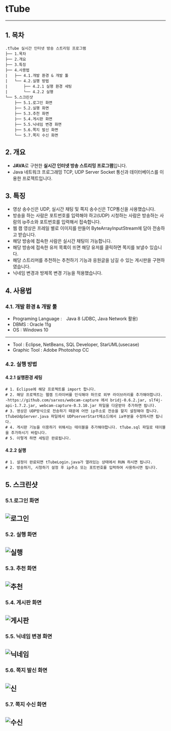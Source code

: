 # tTube

-------------
## 1. 목차
```
.tTube 실시간 인터넷 방송 스트리밍 프로그램
├── 1.목차
├── 2.개요
├── 3.특징
├── 4.사용법
|   ├── 4.1.개발 환경 & 개발 툴
|   └── 4.2.실행 방법
|       ├── 4.2.1 실행 환경 세팅
|       └── 4.2.2 실행
└── 5.스크린샷
    ├── 5.1.로그인 화면
    ├── 5.2.실행 화면
    ├── 5.3.추천 화면
    ├── 5.4.게시판 화면
    ├── 5.5.닉네임 변경 화면
    ├── 5.6.쪽지 발신 화면
    └── 5.7.쪽지 수신 화면
```



## 2. 개요
 - **JAVA**로 구현한 **실시간 인터넷 방송 스트리밍 프로그램**입니다. 
 - Java 네트워크 프로그래밍 TCP, UDP Server Socket 통신과 데이터베이스를 이용한 프로젝트입니다.


 
## 3. 특징
- 영상 송수신은 UDP, 실시간 채팅 및 쪽지 송수신은 TCP통신을 사용했습니다.
- 방송을 하는 사람은 포트번호를 입력해야 하고(UDP) 시청하는 사람은 방송하는 사람의 ip주소와 포트번호를 입력해서 접속합니다.
- 웹 캠 영상은 프레일 별로 이미지를 만들어 ByteArrayInputStream에 담아 전송하고 받습니다.
- 해당 방송에 접속한 사람은 실시간 채팅이 가능합니다.
- 해당 방송에 접속한 유저 목록이 뜨면 해당 유저를 클릭하면 쪽지를 보낼수 있습니다.
- 해당 스트리머를 추천하는 추천하기 기능과 응원글을 남길 수 있는 게시판을 구현하였습니다.
- 닉네임 변경과 방제목 변경 기능을 적용했습니다.



## 4. 사용법
### 4.1. 개발 환경 & 개발 툴
- Programing Language :　Java 8 (JDBC, Java Network 활용) 
- DBMS : Oracle 11g
- OS : Windows 10
-----------------------------------------------------------------------------
- Tool : Eclipse, NetBeans, SQL Developer, StarUML(usecase) 
- Graphic Tool : Adobe Photoshop CC



### 4.2. 실행 방법
#### 4.2.1 실행환경 세팅
```
# 1. Eclipse에 해당 프로젝트를 import 합니다.
# 2. 해당 프로젝트는 웹캠 드라이버를 인식해야 하므로 외부 라이브러리를 추가해야합니다.
-https://github.com/sarxos/webcam-capture 에서 bridj-0.6.2.jar, slf4j-api-1.7.2.jar, webcam-capture-0.3.10.jar 파일을 다운받아 추가하면 됩니다.
# 3. 영상은 UDP방식으로 전송하기 때문에 어떤 ip주소로 전송을 할지 설정해야 합니다. tTubeUdpServer.java 파일에서 UDPserverStart메소드에서 ia부분을 수정하시면 됩니다.
# 4. 게시판 기능을 이용하기 위해서는 테이블을 추가해야합니다. tTube.sql 파일로 테이블을 추가하시기 바랍니다.
# 5. 이렇게 하면 세팅은 완료됩니다.
```
#### 4.2.2 실행
```
# 1. 설정이 완료되면 tTubeLogin.java가 열려있는 상태에서 RUN 하시면 됩니다.
# 2. 방송하기, 시청하기 설정 후 ip주소 또는 포트번호를 입력하여 사용하시면 됩니다.
```


## 5. 스크린샷

### 5.1.로그인 화면
 ![로그인](./screenshot/login.PNG)
 -------------

### 5.2. 실행 화면
 ![실행](./screenshot/play.PNG)
 -------------
 
 ### 5.3. 추천 화면
 ![추천](./screenshot/like.PNG)
 -------------
  
 ### 5.4. 게시판 화면
 ![게시판](./screenshot/board.PNG)
 -------------
  
 ### 5.5. 닉네임 변경 화면
 ![닉네임](./screenshot/change.PNG)
 -------------
 
  ### 5.6. 쪽지 발신 화면
 ![신](./screenshot/msg1.PNG)
 -------------
 
  ### 5.7. 쪽지 수신 화면
 ![수신](./screenshot/msg2.PNG)
 -------------
